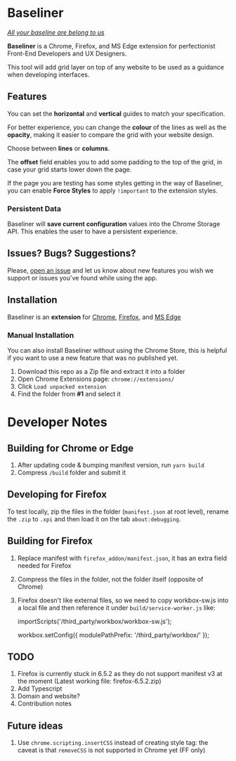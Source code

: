 Baseliner
======

*[All your baseline are belong to us](https://en.wikipedia.org/wiki/All_your_base_are_belong_to_us)*

**Baseliner** is a Chrome, Firefox, and MS Edge extension for perfectionist Front-End Developers and UX Designers.

This tool will add grid layer on top of any website to be used as a guidance when developing interfaces. 

## Features
You can set the **horizontal** and **vertical** guides to match your specification.

For better experience, you can change the **colour** of the lines as well as the **opacity**, making it easier to compare the grid with your website design.

Choose between **lines** or **columns**.

The **offset** field enables you to add some padding to the top of the grid, in case your grid starts lower down the page.
 
If the page you are testing has some styles getting in the way of Baseliner, you can enable **Force Styles** to apply `!important` to the extension styles.

### Persistent Data
Baseliner will **save current configuration** values into the Chrome Storage API. This enables the user to have a persistent experience.

## Issues? Bugs? Suggestions?
Please, [open an issue](https://github.com/jpedroribeiro/Baseliner/issues/new/choose) and let us know about new features you wish we support or issues you've found while using the app.

## Installation
Baseliner is an **extension** for [Chrome](https://chrome.google.com/webstore/detail/baseliner/agoopbiflnjadjfbhimhlmcbgmdgldld), [Firefox](https://addons.mozilla.org/en-GB/firefox/addon/baseliner-add-on/), and [MS Edge](https://microsoftedge.microsoft.com/addons/detail/baseliner/ifgkfekmbjholbkkloalielmlgdoljfh)    

### Manual Installation
You can also install Baseliner without using the Chrome Store, this is helpful if you want to use a new feature that was no published yet.

1. Download this repo as a Zip file and extract it into a folder
1. Open Chrome Extensions page: `chrome://extensions/`
1. Click `Load unpacked extension`
1. Find the folder from **#1** and select it

# Developer Notes

## Building for Chrome or Edge

1. After updating code & bumping manifest version, run `yarn build`
1. Compress `/build` folder and submit it

## Developing for Firefox

To test locally, zip the files in the folder (`manifest.json` at root level), rename the `.zip` to `.xpi` and then load it on the tab `about:debugging`.

## Building for Firefox

1. Replace manifest with `firefox_addon/manifest.json`, it has an extra field needed for Firefox
2. Compress the files in the folder, not the folder itself (opposite of Chrome)  
3. Firefox doesn't like external files, so we need to copy workbox-sw.js into a local file and then reference it under `build/service-worker.js` like:

     importScripts('/third_party/workbox/workbox-sw.js');
     
     workbox.setConfig({
       modulePathPrefix: '/third_party/workbox/'
     });
     

## TODO
1. Firefox is currently stuck in 6.5.2 as they do not support manifest v3 at the moment (Latest working file: firefox-6.5.2.zip)
1. Add Typescript
1. Domain and website?
1. Contribution notes

## Future ideas
1. Use `chrome.scripting.insertCSS` instead of creating style tag: the caveat is that `removeCSS` is not supported in Chrome yet (FF only)
